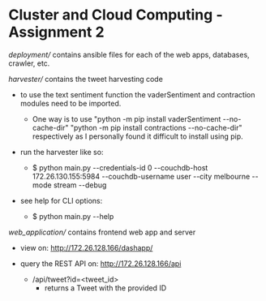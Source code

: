 # Cluster and Cloud Computing - Assignment 2

*deployment/* contains ansible files for each of the web apps, databases, crawler, etc.

*harvester/* contains the tweet harvesting code

- to use the text sentiment function the vaderSentiment and contraction modules need to be imported.

  - One way is to use "python -m pip install vaderSentiment --no-cache-dir" "python -m pip install contractions --no-cache-dir" respectively as I personally found it difficult to install using pip.

- run the harvester like so: 
    
    - $ python main.py --credentials-id 0 --couchdb-host 172.26.130.155:5984 --couchdb-username user --city melbourne --mode stream --debug

- see help for CLI options:

    - $ python main.py --help

*web_application/* contains frontend web app and server

- view on: http://172.26.128.166/dashapp/

- query the REST API on: http://172.26.128.166/api
    - /api/tweet?id=<tweet_id>
        - returns a Tweet with the provided ID
